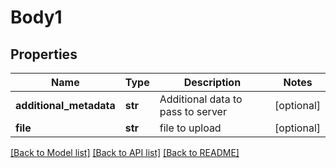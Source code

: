 # Body1

## Properties
Name | Type | Description | Notes
------------ | ------------- | ------------- | -------------
**additional_metadata** | **str** | Additional data to pass to server | [optional] 
**file** | **str** | file to upload | [optional] 

[[Back to Model list]](../README.md#documentation-for-models) [[Back to API list]](../README.md#documentation-for-api-endpoints) [[Back to README]](../README.md)


